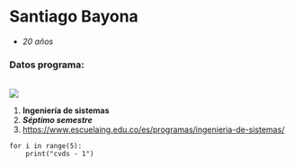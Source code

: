# Santiago Bayona
- *20 años*
### Datos programa:
\
![](https://gestorpasswd.escuelaing.edu.co/assets/content/img/imgCliente/escuela/banner.png)

1. __Ingeniería de sistemas__
2. *__Séptimo semestre__*
3. <https://www.escuelaing.edu.co/es/programas/ingenieria-de-sistemas/>

```
for i in range(5):
    print("cvds - 1")
```
